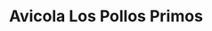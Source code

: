 ---
title: "Avicola Los Pollos Primos"
url: /buenos-aires/avicola-los-pollos-primos/
shop: Tiefkühl
---